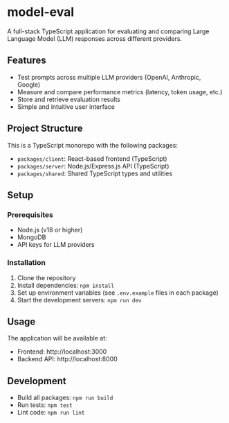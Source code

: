 # model-eval

A full-stack TypeScript application for evaluating and comparing Large Language Model (LLM) responses across different providers.

## Features

- Test prompts across multiple LLM providers (OpenAI, Anthropic, Google)
- Measure and compare performance metrics (latency, token usage, etc.)
- Store and retrieve evaluation results
- Simple and intuitive user interface

## Project Structure

This is a TypeScript monorepo with the following packages:

- `packages/client`: React-based frontend (TypeScript)
- `packages/server`: Node.js/Express.js API (TypeScript)
- `packages/shared`: Shared TypeScript types and utilities

## Setup

### Prerequisites

- Node.js (v18 or higher)
- MongoDB
- API keys for LLM providers

### Installation

1. Clone the repository
2. Install dependencies: `npm install`
3. Set up environment variables (see `.env.example` files in each package)
4. Start the development servers: `npm run dev`

## Usage

The application will be available at:
- Frontend: http://localhost:3000
- Backend API: http://localhost:8000

## Development

- Build all packages: `npm run build`
- Run tests: `npm test`
- Lint code: `npm run lint`
